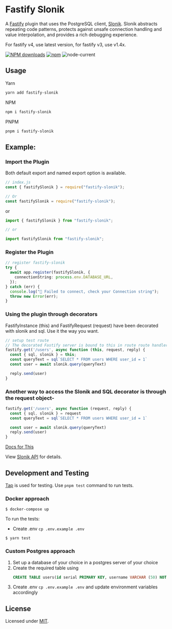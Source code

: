 # Fastify Slonik

A [Fastify](https://www.fastify.io/) plugin that uses the PostgreSQL client, [Slonik](https://www.npmjs.com/package/slonik). Slonik abstracts repeating code patterns, protects against unsafe connection handling and value interpolation, and provides a rich debugging experience.

For fastify v4, use latest version, for fastify v3, use v1.4x.

[![NPM downloads](https://img.shields.io/npm/dm/fastify-slonik.svg?style=for-the-badge)](https://www.npmjs.com/package/fastify-slonik)
[![npm](https://img.shields.io/npm/v/fastify-slonik?logo=npm&style=for-the-badge)](https://www.npmjs.com/package/fastify-slonik)
![node-current](https://img.shields.io/badge/Node-%3E=14-success?style=for-the-badge&logo=node)

## Usage

Yarn

```sh
yarn add fastify-slonik
```

NPM

```sh
npm i fastify-slonik
```

PNPM

```sh
pnpm i fastify-slonik
```

## Example:

### Import the Plugin

Both default export and named export option is available.

```js
// index.js
const { fastifySlonik } = require("fastify-slonik");

// Or
const fastifySlonik = require("fastify-slonik");
```

or

```js
import { fastifySlonik } from "fastify-slonik";

// or

import fastifySlonik from "fastify-slonik";
```

### Register the Plugin

```ts
// register fastify-slonik
try {
  await app.register(fastifySlonik, {
    connectionString: process.env.DATABASE_URL,
  });
} catch (err) {
  console.log("🔴 Failed to connect, check your Connection string");
  throw new Error(err);
}
```

### Using the plugin through decorators

FastifyInstance (this) and FastifyRequest (request) have been decorated with slonik and sql.
Use it the way you want.

```ts
// setup test route
// The decorated Fastify server is bound to this in route route handlers:
fastify.get('/users', async function (this, request, reply) {
  const { sql, slonik } = this;
  const queryText = sql`SELECT * FROM users WHERE user_id = 1`
  const user = await slonik.query(queryText)

  reply.send(user)
}
```

### Another way to access the Slonik and SQL decorator is through the request object-

```ts
fastify.get('/users', async function (request, reply) {
  const { sql, slonik } = request
  const queryText = sql`SELECT * FROM users WHERE user_id = 1`

  const user = await slonik.query(queryText)
  reply.send(user)
}
```

[Docs for This](https://www.fastify.io/docs/latest/Reference/Decorators/#decoratename-value-dependencies)

View [Slonik API](https://github.com/gajus/slonik#slonik-usage-api) for details.

## Development and Testing

[Tap](https://node-tap.org/) is used for testing. Use `pnpm test` command to run tests.

### Docker approach

```
$ docker-compose up
```

To run the tests:

- Create .env `cp .env.example .env`

```
$ yarn test
```

### Custom Postgres approach

1. Set up a database of your choice in a postgres server of your choice
2. Create the required table using
   ```sql
   CREATE TABLE users(id serial PRIMARY KEY, username VARCHAR (50) NOT NULL);
   ```
3. Create .env `cp .env.example .env` and update environment variables accordingly

## License

Licensed under [MIT](./LICENSE).
